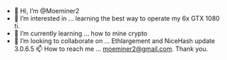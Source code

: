 - 👋 Hi, I’m @Moeminer2
- 👀 I’m interested in ... learning the best way to operate my 6x GTX 1080 ti. 
- 🌱 I’m currently learning ... how to mine crypto
- 💞️ I’m looking to collaborate on ... Ethlargement and NiceHash update 3.0.6.5
  📫 How to reach me ... moeminer2@gmail.com.    Thank you.
  

<!---
Moeminer2/Moeminer2 is a ✨ special ✨ repository because its `README.md` (this file) appears on your GitHub profile.
You can click the Preview link to take a look at your changes.
--->
